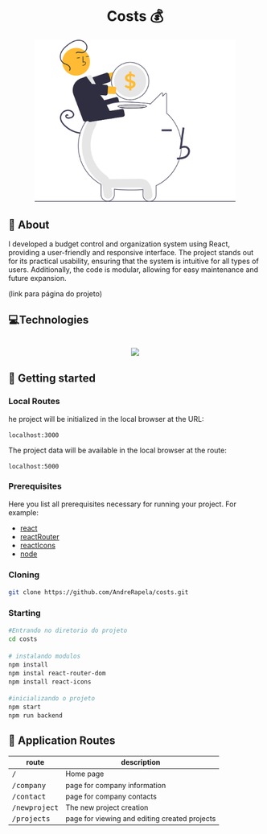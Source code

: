 <h1 align="center" style="font-weight: bold;">Costs 💰</h1>

<p align="center">
    <img src="src/img/savings.svg" alt="Image Example" width="400px">
</p>





<h2 id="about">📌 About</h2>

I developed a budget control and organization system using React, providing a user-friendly and responsive interface. The project stands out for its practical usability, ensuring that the system is intuitive for all types of users. Additionally, the code is modular, allowing for easy maintenance and future expansion.

(link para página do projeto)

<h2 id="technologies">  💻Technologies</h2>

<div align="center" style="display: inline_block"><br>
  <img src="https://skillicons.dev/icons?i=javascript,html,css,react" />
</div>

<h2 id="started">🚀 Getting started</h2>

<h3>Local Routes</h3>

he project will be initialized in the local browser at the URL:

`localhost:3000`

The project data will be available in the local browser at the route:

`localhost:5000`


<h3>Prerequisites</h3>

Here you list all prerequisites necessary for running your project. For example:

- [react](https://legacy.reactjs.org/)
- [reactRouter](https://reactrouter.com/en/main)
- [reactIcons](https://react-icons.github.io/react-icons/)
- [node](https://nodejs.org/)

  
<h3>Cloning</h3>


```bash
git clone https://github.com/AndreRapela/costs.git
```

<h3>Starting</h3>


```bash
#Entrando no diretorio do projeto
cd costs

# instalando modulos
npm install
npm instal react-router-dom
npm install react-icons

#inicializando o projeto
npm start
npm run backend
```

<h2 id="routes">📍 Application Routes</h2>


| route               | description                                          
|----------------------|-----------------------------------------------------
| <kbd>/</kbd>     | Home page
| <kbd>/company</kbd>     | page for company information
| <kbd>/contact</kbd>     | page for company contacts 
| <kbd>/newproject</kbd>     | The new project creation  
| <kbd>/projects</kbd>     | page for viewing and editing created projects 


